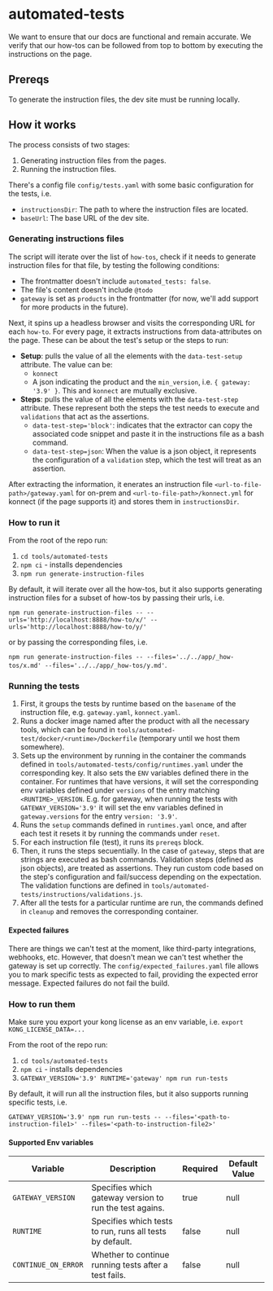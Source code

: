 # automated-tests

We want to ensure that our docs are functional and remain accurate. We verify that our how-tos can be followed from top to bottom by executing the instructions on the page.

## Prereqs

To generate the instruction files, the dev site must be running locally.

## How it works

The process consists of two stages:

1. Generating instruction files from the pages.
2. Running the instruction files.

There's a config file `config/tests.yaml` with some basic configuration for the tests, i.e.

* `instructionsDir`: The path to where the instruction files are located.
* `baseUrl`: The base URL of the dev site.

### Generating instructions files

The script will iterate over the list of `how-tos`, check if it needs to generate instruction files for that file, by testing the following conditions:

* The frontmatter doesn't include `automated_tests: false`.
* The file's content doesn't include `@todo`
* `gateway` is set as `products` in the frontmatter (for now, we'll add support for more products in the future).

Next, it spins up a headless browser and visits the corresponding URL for each `how-to`. For every page, it extracts instructions from data-attributes on the page. These can be about the test's setup or the steps to run:

* **Setup**: pulls the value of all the elements with the `data-test-setup` attribute. The value can be:
  * `konnect`
  * A json indicating the product and the `min_version`, i.e. `{ gateway: '3.9' }`. This and `konnect` are mutually exclusive.
* **Steps**: pulls the value of all the elements with the `data-test-step` attribute. These represent both the steps the test needs to execute and `validations` that act as the assertions.
  * `data-test-step='block'`: indicates that the extractor can copy the associated code snippet and paste it in the instructions file as a bash command.
  * `data-test-step=json`: When the value is a json object, it represents the configuration of a `validation` step, which the test will treat as an assertion.

After extracting the information, it enerates an instruction file `<url-to-file-path>/gateway.yaml` for on-prem and `<url-to-file-path>/konnect.yml` for konnect (if the page supports it) and stores them in `instructionsDir`.

### How to run it

From the root of the repo run:

1. `cd tools/automated-tests`
1. `npm ci` - installs dependencies
1. `npm run generate-instruction-files`

By default, it will iterate over all the how-tos, but it also supports generating instruction files for a subset of how-tos by passing their urls, i.e.

`npm run generate-instruction-files -- --urls='http://localhost:8888/how-to/x/' --urls='http://localhost:8888/how-to/y/'`

or by passing the corresponding files, i.e.

`npm run generate-instruction-files -- --files='../../app/_how-tos/x.md' --files='../../app/_how-tos/y.md'`.

### Running the tests

1. First, it groups the tests by runtime based on the `basename` of the instruction file, e.g. `gateway.yaml`, `konnect.yaml`.
1. Runs a docker image named after the product with all the necessary tools, which can be found in `tools/automated-test/docker/<runtime>/Dockerfile` (temporary until we host them somewhere).
1. Sets up the environment by running in the container the commands defined in `tools/automated-tests/config/runtimes.yaml` under the corresponding key. It also sets the `ENV` variables defined there in the container. For runtimes that have versions, it will set the corresponding env variables defined under `versions` of the entry matching `<RUNTIME>_VERSION`.
 E.g. for gateway, when running the tests with `GATEWAY_VERSION='3.9'` it will set the env variables defined in `gateway.versions` for the entry `version: '3.9'`.
1. Runs the `setup` commands defined in `runtimes.yaml` once, and after each test it resets it by running the commands under `reset`.
1. For each instruction file (test), it runs its `prereqs` block.
1. Then, it runs the steps secuentially. In the case of `gateway`, steps that are strings are executed as bash commands. Validation steps (defined as json objects), are treated as assertions. They run custom code based on the step's configuration and fail/success depending on the expectation. The validation functions are defined in `tools/automated-tests/instructions/validations.js`.
1. After all the tests for a particular runtime are run, the commands defined in `cleanup` and removes the corresponding container.

#### Expected failures

There are things we can't test at the moment, like third-party integrations, webhooks, etc. However, that doesn't mean we can't test whether the gateway is set up correctly. The `config/expected_failures.yaml` file allows you to mark specific tests as expected to fail, providing the expected error message.
Expected failures do not fail the build.

### How to run them

Make sure you export your kong license as an env variable, i.e. `export KONG_LICENSE_DATA=...`

From the root of the repo run:

1. `cd tools/automated-tests`
1. `npm ci` - installs dependencies
1. `GATEWAY_VERSION='3.9' RUNTIME='gateway' npm run run-tests`

By default, it will run all the instruction files, but it also supports running specific tests, i.e.

`GATEWAY_VERSION='3.9' npm run run-tests -- --files='<path-to-instruction-file1>' --files='<path-to-instruction-file2>'`

#### Supported Env variables

| Variable | Description | Required | Default Value |
|----------|-------------|----------|---------------|
| `GATEWAY_VERSION` | Specifies which gateway version to run the test agains. | true | null |
| `RUNTIME` | Specifies which tests to run, runs all tests by default. | false | null |
| `CONTINUE_ON_ERROR` | Whether to continue running tests after a test fails. | false | null |
